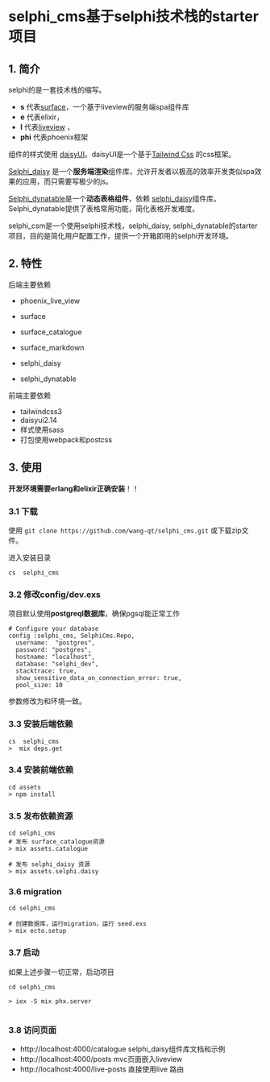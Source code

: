 # selphi_cms基于selphi技术栈的starter项目

## 1. 简介

selphi的是一套技术栈的缩写。

- **s** 代表[surface](https://github.com/surface-ui/surface)，一个基于liveview的服务端spa组件库
- **e** 代表elixir，
- **l** 代表[liveview](https://hexdocs.pm/phoenix_live_view/) ，
- **phi** 代表phoenix框架

组件的样式使用 [daisyUI](https://daisyui.com/)。daisyUI是一个基于[Tailwind Css](https://tailwindcss.com/docs/installation) 的css框架。

[Selphi_daisy](https://github.com/wang-qt/selphi_daisy) 是一个**服务端渲染**组件库，允许开发者以极高的效率开发类似spa效果的应用，而只需要写极少的js。

[Selphi_dynatable](https://github.com/wang-qt/selphi_dynatable)是一个**动态表格组件**，依赖 [selphi_daisy](https://github.com/wang-qt/selphi_daisy)组件库。Selphi_dynatable提供了表格常用功能，简化表格开发难度。

selphi_csm是一个使用selphi技术栈，selphi_daisy, selphi_dynatable的starter项目，目的是简化用户配置工作，提供一个开箱即用的selphi开发环境。

## 2. 特性

后端主要依赖

- phoenix_live_view

- surface
- surface_catalogue
- surface_markdown
- selphi_daisy
- selphi_dynatable

前端主要依赖

- tailwindcss3
- daisyui2.14
- 样式使用sass
- 打包使用webpack和postcss

## 3. 使用

**开发环境需要erlang和elixir正确安装**！！

### 3.1 下载

使用 ``git clone https://github.com/wang-qt/selphi_cms.git`` 或下载zip文件。

进入安装目录

```
cs  selphi_cms

```

### 3.2 修改config/dev.exs

项目默认使用**postgreql数据库**，确保pgsql能正常工作

```
# Configure your database
config :selphi_cms, SelphiCms.Repo,
  username:  "postgres",
  password: "postgres",
  hostname: "localhost",
  database: "selphi_dev",
  stacktrace: true,
  show_sensitive_data_on_connection_error: true,
  pool_size: 10
```

参数修改为和环境一致。

### 3.3 安装后端依赖

```shell
cs  selphi_cms
>  mix deps.get
```

### 3.4 安装前端依赖

```
cd assets 
> npm install
```



###  3.5 发布依赖资源

```shell
cd selphi_cms
# 发布 surface_catalogue资源
> mix assets.catalogue

# 发布 selphi_daisy 资源
> mix assets.selphi.daisy
```



### 3.6   migration

```shell
cd selphi_cms

# 创建数据库，运行migration，运行 seed.exs
> mix ecto.setup

```



### 3.7 启动

如果上述步骤一切正常，启动项目

```shell
cd selphi_cms

> iex -S mix phx.server


```

### 3.8 访问页面

- http://localhost:4000/catalogue   selphi_daisy组件库文档和示例
- http://localhost:4000/posts          mvc页面嵌入liveview
- http://localhost:4000/live-posts  直接使用live 路由



